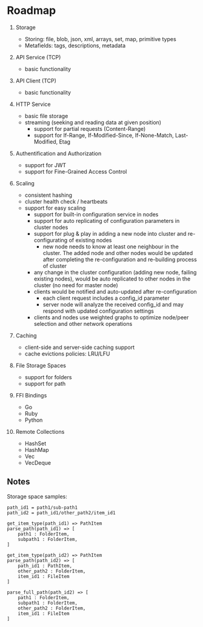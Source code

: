 # Roadmap

1. Storage
    - Storing: file, blob, json, xml, arrays, set, map, primitive types
    - Metafields: tags, descriptions, metadata
  
2. API Service (TCP)
    - basic functionality

3. API Client (TCP)
    - basic functionality

4. HTTP Service
    - basic file storage
    - streaming (seeking and reading data at given position)
        - support for partial requests (Content-Range)
        - support for If-Range, If-Modified-Since, If-None-Match, Last-Modified, Etag

5. Authentification and Authorization
    - support for JWT
    - support for Fine-Grained Access Control

6. Scaling
    - consistent hashing
    - cluster health check / heartbeats
    - support for easy scaling
      - support for built-in configuration service in nodes
      - support for auto replicating of configuration parameters in cluster nodes
      - support for plug & play in adding a new node into cluster and re-configurating of existing nodes
        - new node needs to know at least one neighbour in the cluster. The added node and other nodes would be updated after completing the re-configuration and re-building process of cluster
      - any change in the cluster configuration (adding new node, failing existing nodes), would be auto replicated to other nodes in the cluster (no need for master node)
      - clients would be notified and auto-updated after re-configuration
        - each client request includes a config_id parameter
        - server node will analyze the received config_id and may respond with updated configuration settings
      - clients and nodes use weighted graphs to optimize node/peer selection and other network operations

7. Caching
    - client-side and server-side caching support
    - cache evictions policies: LRU/LFU

8. File Storage Spaces
    - support for folders
    - support for path

9. FFI Bindings
    - Go
    - Ruby
    - Python

10. Remote Collections
    - HashSet
    - HashMap
    - Vec
    - VecDeque

## Notes

Storage space samples:

    path_id1 = path1/sub-path1
    path_id2 = path_id1/other_path2/item_id1

    get_item_type(path_id1) => PathItem
    parse_path(path_id1) => [
        path1 : FolderItem,
        subpath1 : FolderItem,
    ]

    get_item_type(path_id2) => PathItem
    parse_path(path_id2) => [
        path_id1 : PathItem,
        other_path2 : FolderItem,
        item_id1 : FileItem
    ]

    parse_full_path(path_id2) => [
        path1 : FolderItem,
        subpath1 : FolderItem,
        other_path2 : FolderItem,
        item_id1 : FileItem
    ]
